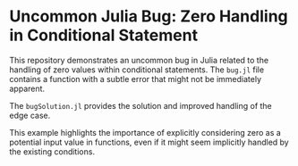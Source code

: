 # Uncommon Julia Bug: Zero Handling in Conditional Statement

This repository demonstrates an uncommon bug in Julia related to the handling of zero values within conditional statements.  The `bug.jl` file contains a function with a subtle error that might not be immediately apparent.

The `bugSolution.jl` provides the solution and improved handling of the edge case.

This example highlights the importance of explicitly considering zero as a potential input value in functions, even if it might seem implicitly handled by the existing conditions.